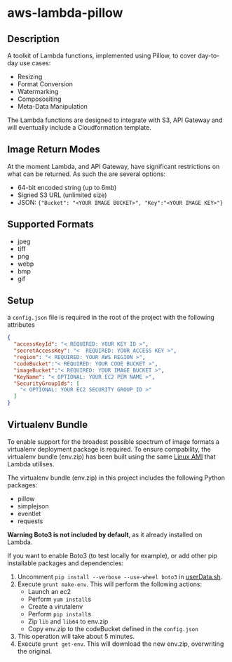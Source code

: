 # aws-lambda-pillow

## Description

A toolkit of Lambda functions, implemented using Pillow, to cover day-to-day use cases:

* Resizing
* Format Conversion
* Watermarking
* Composositing
* Meta-Data Manipulation

The Lambda functions are designed to integrate with S3, API Gateway and will eventually include a Cloudformation template.

## Image Return Modes

At the moment Lambda, and API Gateway, have significant restrictions on what can be returned. As such the are several options:

* 64-bit encoded string (up to 6mb)
* Signed S3 URL (unlimited size)
* JSON: `{"Bucket": "<YOUR IMAGE BUCKET>", "Key":"<YOUR IMAGE KEY>"}`

## Supported Formats

* jpeg
* tiff
* png
* webp
* bmp
* gif

## Setup

a `config.json` file is required in the root of the project with the following attributes

```json
{
  "accessKeyId": "< REQUIRED: YOUR KEY ID >",
  "secretAccessKey": "<  REQUIRED: YOUR ACCESS KEY >",
  "region": "< REQUIRED: YOUR AWS REGION >",
  "codeBucket":"< REQUIRED: YOUR CODE BUCKET >",
  "imageBucket":"< REQUIRED: YOUR IMAGE BUCKET >",
  "KeyName": "< OPTIONAL: YOUR EC2 PEM NAME >",
  "SecurityGroupIds": [
    "< OPTIONAL: YOUR EC2 SECURITY GROUP ID >"
  ]
}

```

## Virtualenv Bundle

To enable support for the broadest possible spectrum of image formats a virtualenv deployment package is required.
To ensure compability, the virtualenv bundle (env.zip) has been built using the same [Linux AMI](http://docs.aws.amazon.com/lambda/latest/dg/current-supported-versions.html) that Lambda utilises.

The virtualenv bundle (env.zip) in this project includes the following Python packages:

* pillow
* simplejson
* eventlet
* requests

**Warning Boto3 is not included by default**, as it already installed on Lambda.

If you want to enable Boto3 (to test locally for example), or add other pip installable packages and dependencies:

1. Uncomment `pip install --verbose --use-wheel boto3` in [userData.sh](https://github.com/jDmacD/aws-lambda-pillow/blob/master/aws/ec2/userData.sh).
2. Execute `grunt make-env`. This will perform the following actions:
	- Launch an ec2
	- Perform `yum install`s
	- Create a virutalenv
	- Perform `pip install`s
	- Zip `lib` and `lib64` to env.zip
	- Copy env.zip to the codeBucket defined in the `config.json`
3. This operation will take about 5 minutes.
4. Execute `grunt get-env`. This will download the new env.zip, overwriting the original.

